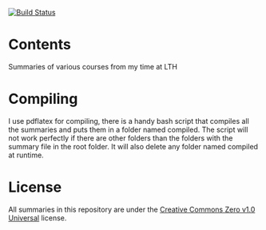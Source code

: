 [![Build Status](https://api.travis-ci.org/frednordell/summaries.svg?branch=master)](https://travis-ci.org/frednordell/summaries)

# Contents
Summaries of various courses from my time at LTH

# Compiling
I use pdflatex for compiling, there is a handy bash script that compiles all the summaries and puts them in a folder named compiled. The script will not work perfectly if there are other folders than the folders with the summary file in the root folder. It will also delete any folder named compiled at runtime.

# License
All summaries in this repository are under the [Creative Commons Zero v1.0 Universal](https://creativecommons.org/publicdomain/zero/1.0/) license.
